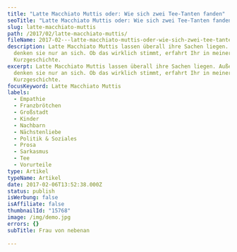 ```yaml
---
title: "Latte Macchiato Muttis oder: Wie sich zwei Tee-Tanten fanden"
seoTitle: "Latte Macchiato Muttis oder: Wie sich zwei Tee-Tanten fanden"
slug: latte-macchiato-muttis
path: /2017/02/latte-macchiato-muttis/
fileName: 2017-02---latte-macchiato-muttis-oder-wie-sich-zwei-tee-tanten-fanden.md
description: Latte Macchiato Muttis lassen überall ihre Sachen liegen. Außerdem
  denken sie nur an sich. Ob das wirklich stimmt, erfahrt Ihr in meiner
  Kurzgeschichte.
excerpt: Latte Macchiato Muttis lassen überall ihre Sachen liegen. Außerdem
  denken sie nur an sich. Ob das wirklich stimmt, erfahrt Ihr in meiner neuen
  Kurzgeschichte.
focusKeyword: Latte Macchiato Muttis
labels:
  - Empathie
  - Franzbrötchen
  - Großstadt
  - Kinder
  - Nachbarn
  - Nächstenliebe
  - Politik & Soziales
  - Prosa
  - Sarkasmus
  - Tee
  - Vorurteile
type: Artikel
typeName: Artikel
date: 2017-02-06T13:52:38.000Z
status: publish
isWerbung: false
isAffiliate: false
thumbnailId: "15768"
image: /img/demo.jpg
errors: {}
subTitle: Frau von nebenan
  
---
```



  